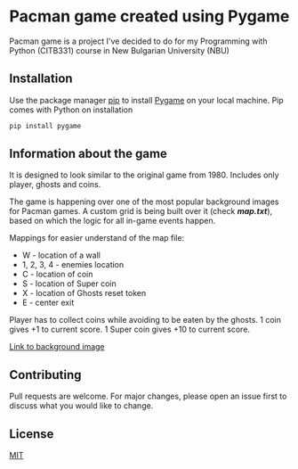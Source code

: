 # Pacman game created using Pygame
Pacman game is a project I've decided to do for  my Programming with Python (CITB331) course in New Bulgarian University (NBU)

## Installation

Use the package manager [pip](https://pip.pypa.io/en/stable/) to install [Pygame](https://www.pygame.org) on your local machine. Pip comes with Python on installation

```bash
pip install pygame
```

## Information about the game
It is designed to look similar to the original game from 1980. Includes only player, ghosts and coins.

The game is happening over one of the most popular background images for Pacman games. 
A custom grid is being built over it (check ***map.txt***), based on which the logic for all in-game events happen.

Mappings for easier understand of the map file:
- W - location of a wall
- 1, 2, 3, 4 - enemies location
- C - location of coin
- S - location of Super coin 
- X - location of Ghosts reset token
- E - center exit

Player has to collect coins while avoiding to be eaten by the ghosts. 1 coin gives +1 to current score. 1 Super coin gives +10 to current score.

[Link to background image](https://www.codeproject.com/KB/game/520783/background.png)


## Contributing
Pull requests are welcome. For major changes, please open an issue first to discuss what you would like to change.

## License
[MIT](https://choosealicense.com/licenses/mit/)